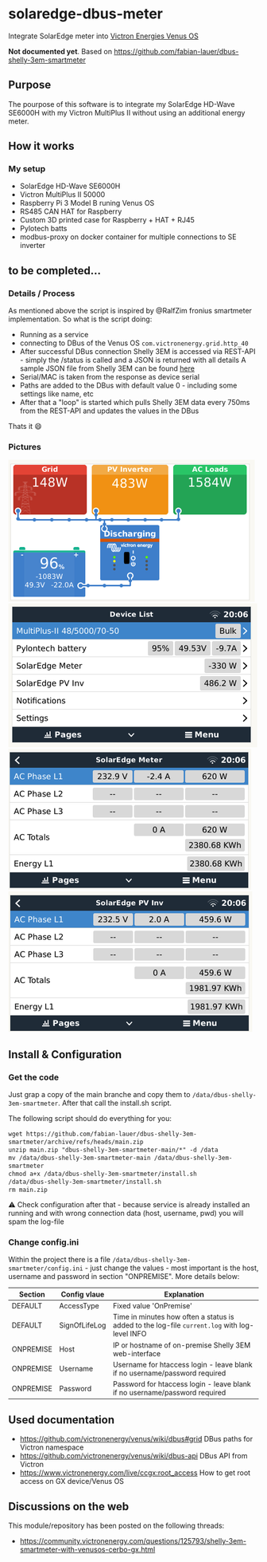 # solaredge-dbus-meter
Integrate SolarEdge meter into [Victron Energies Venus OS](https://github.com/victronenergy/venus)

**Not documented yet**. Based on https://github.com/fabian-lauer/dbus-shelly-3em-smartmeter

## Purpose
The pourpose of this software is to integrate my SolarEdge HD-Wave SE6000H with my Victron MultiPlus II without using an additional energy meter.



## How it works
### My setup
- SolarEdge HD-Wave SE6000H
- Victron MultiPlus II 50000
- Raspberry Pi 3 Model B runing Venus OS
- RS485 CAN HAT for Raspberry
- Custom 3D printed case for Raspberry + HAT + RJ45
- Pylotech batts
- modbus-proxy on docker container for multiple connections to SE inverter




to be completed...
-----
### Details / Process
As mentioned above the script is inspired by @RalfZim fronius smartmeter implementation.
So what is the script doing:
- Running as a service
- connecting to DBus of the Venus OS `com.victronenergy.grid.http_40`
- After successful DBus connection Shelly 3EM is accessed via REST-API - simply the /status is called and a JSON is returned with all details
  A sample JSON file from Shelly 3EM can be found [here](docs/shelly3em-status-sample.json)
- Serial/MAC is taken from the response as device serial
- Paths are added to the DBus with default value 0 - including some settings like name, etc
- After that a "loop" is started which pulls Shelly 3EM data every 750ms from the REST-API and updates the values in the DBus

Thats it 😄

### Pictures
![Tile Overview](img/venus-remote-console-SE-acin.png)
![Remote Console - Devices](img/venus-remote-console-SE-devices.png) 
![SolarEdge Meter](img/venus-remote-console-SE-meter.png)
![SolarEdge PV Inverter](img/venus-remote-console-SE-PV-inv.png)





## Install & Configuration
### Get the code
Just grap a copy of the main branche and copy them to `/data/dbus-shelly-3em-smartmeter`.
After that call the install.sh script.

The following script should do everything for you:
```
wget https://github.com/fabian-lauer/dbus-shelly-3em-smartmeter/archive/refs/heads/main.zip
unzip main.zip "dbus-shelly-3em-smartmeter-main/*" -d /data
mv /data/dbus-shelly-3em-smartmeter-main /data/dbus-shelly-3em-smartmeter
chmod a+x /data/dbus-shelly-3em-smartmeter/install.sh
/data/dbus-shelly-3em-smartmeter/install.sh
rm main.zip
```
⚠️ Check configuration after that - because service is already installed an running and with wrong connection data (host, username, pwd) you will spam the log-file

### Change config.ini
Within the project there is a file `/data/dbus-shelly-3em-smartmeter/config.ini` - just change the values - most important is the host, username and password in section "ONPREMISE". More details below:

| Section  | Config vlaue | Explanation |
| ------------- | ------------- | ------------- |
| DEFAULT  | AccessType | Fixed value 'OnPremise' |
| DEFAULT  | SignOfLifeLog  | Time in minutes how often a status is added to the log-file `current.log` with log-level INFO |
| ONPREMISE  | Host | IP or hostname of on-premise Shelly 3EM web-interface |
| ONPREMISE  | Username | Username for htaccess login - leave blank if no username/password required |
| ONPREMISE  | Password | Password for htaccess login - leave blank if no username/password required |



## Used documentation
- https://github.com/victronenergy/venus/wiki/dbus#grid   DBus paths for Victron namespace
- https://github.com/victronenergy/venus/wiki/dbus-api   DBus API from Victron
- https://www.victronenergy.com/live/ccgx:root_access   How to get root access on GX device/Venus OS

## Discussions on the web
This module/repository has been posted on the following threads:
- https://community.victronenergy.com/questions/125793/shelly-3em-smartmeter-with-venusos-cerbo-gx.html
